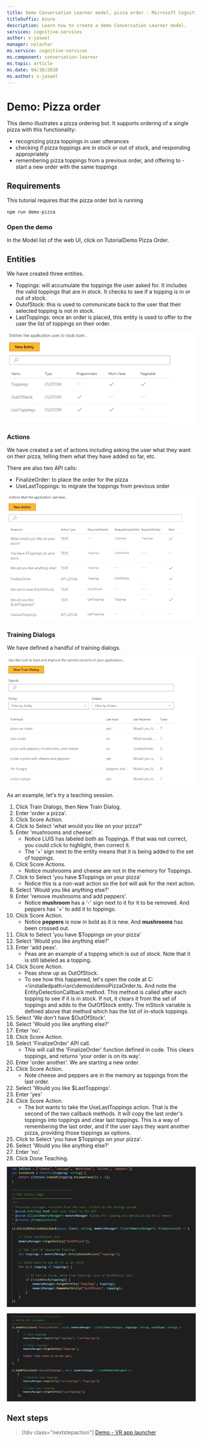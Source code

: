 ```yaml
---
title: Demo Conversation Learner model, pizza order - Microsoft Cognitive Services | Microsoft Docs
titleSuffix: Azure
description: Learn how to create a demo Conversation Learner model.
services: cognitive-services
author: v-jaswel
manager: nolachar
ms.service: cognitive-services
ms.component: conversation-learner
ms.topic: article
ms.date: 04/30/2018
ms.author: v-jaswel
---
```


# Demo: Pizza order
This demo illustrates a pizza ordering bot. It supports ordering of a single pizza with this functionality:

- recognizing pizza toppings in user utterances
- checking if pizza toppings are in stock or out of stock, and responding appropriately
- remembering pizza toppings from a previous order, and offering to - start a new order with the same toppings

## Requirements
This tutorial requires that the pizza order bot is running

	npm run demo-pizza

### Open the demo

In the Model list of the web UI, click on TutorialDemo Pizza Order. 

## Entities

We have created three entities.

- Toppings: will accumulate the toppings the user asked for. It includes the valid toppings that are in stock. It checks to see if a topping is in or out of stock.
- OutofStock: this is used to communicate back to the user that their selected topping is not in stock.
- LastToppings: once an order is placed, this entity is used to offer to the user the list of toppings on their order.

![](../media/tutorial_pizza_entities.PNG)

### Actions

We have created a set of actions including asking the user what they want on their pizza, telling them what they have added so far, etc.

There are also two API calls:

- FinalizeOrder: to place the order for the pizza
- UseLastToppings: to migrate the toppings from previous order 

![](../media/tutorial_pizza_actions.PNG)

### Training Dialogs
We have defined a handful of training dialogs. 

![](../media/tutorial_pizza_dialogs.PNG)

As an example, let's try a teaching session.

1. Click Train Dialogs, then New Train Dialog.
1. Enter 'order a pizza'.
2. Click Score Action.
3. Click to Select 'what would you like on your pizza?'
4. Enter 'mushrooms and cheese'.
	- Notice LUIS has labeled both as Toppings. If that was not correct, you could click to highlight, then correct it.
	- The '+' sign next to the entity means that it is being added to the set of toppings.
5. Click Score Actions.
	- Notice mushrooms and cheese are not in the memory for Toppings.
3. Click to Select 'you have $Toppings on your pizza'
	- Notice this is a non-wait action so the bot will ask for the next action.
6. Select 'Would you like anything else?'
7. Enter 'remove mushrooms and add peppers'.
	- Notice **mushroom** has a '-' sign next to it for it to be removed. And peppers has '+' to add it to toppings.
2. Click Score Action.
	- Notice **peppers** is now in bold as it is new. And **mushrooms** has been crossed out.
8. Click to Select 'you have $Toppings on your pizza'
6. Select 'Would you like anything else?'
7. Enter 'add peas'.
	- Peas are an example of a topping which is out of stock. Note that it is still labeled as a topping.
2. Click Score Action.
	- Peas show up as OutOfStock.
	- To see how this happened, let's open the code at C:\<\installedpath>\src\demos\demoPizzaOrder.ts. And note the EntityDetectionCallback method. This method is called after each topping to see if it is in stock. If not, it clears it from the set of toppings and adds to the OutOfStock entity. The inStock variable is defined above that method which has the list of in-stock toppings.
6. Select 'We don't have $OutOfStock'.
7. Select 'Would you like anything else?'
8. Enter 'no'.
9. Click Score Action.
10. Select 'FinalizeOrder' API call. 
	- This will call the 'FinalizeOrder' function defined in code. This clears toppings, and returns 'your order is on its way'. 
2. Enter 'order another'. We are starting a new order.
9. Click Score Action.
	- Note cheese and peppers are in the memory as toppings from the last order.
1. Select 'Would you like $LastToppings'.
2. Enter 'yes'
3. Click Score Action.
	- The bot wants to take the UseLastToppings action. That is the second of the two callback methods. It will copy the last order's toppings into toppings and clear last toppings. This is a way of remembering the last order, and if the user says they want another pizza, providing those toppings as options.
2. Click to Select 'you have $Toppings on your pizza'.
3. Select 'Would you like anything else?'
8. Enter 'no'.
4. Click Done Teaching.

![](../media/tutorial_pizza_callbackcode.PNG)

![](../media/tutorial_pizza_apicalls.PNG)

## Next steps

> [!div class="nextstepaction"]
> [Demo - VR app launcher](./demo-vr-app-launcher.md)
